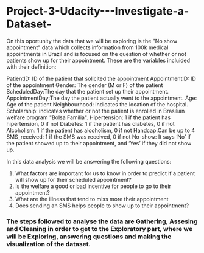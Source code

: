 # Project-3-Udacity---Investigate-a-Dataset-
On this oportunity the data that we will be exploring is the "No show appointment" data which collects information from 100k medical appointments in Brazil and is focused on the question of whether or not patients show up for their appointment.
These are the variables incluided with their definition:

PatientID: ID of the patient that solicited the appointment
AppointmentID: ID of the appointment
Gender: The gender (M or F) of the patient
ScheduledDay:The day that the patient set up their appointment.
AppointmentDay:The day the patient actually went to the appointment.
Age: Age of the patient
Neighbourhood: indicates the location of the hospital.
Scholarship: indicates whether or not the patient is enrolled in Brasilian welfare program "Bolsa Família".
Hipertension: 1 if the patient has hipertension, 0 if not
Diabetes: 1 if the patient has diabetes, 0 if not
Alcoholism: 1 if the patient has alcoholism, 0 if not
Handcap:Can be up to 4
SMS_received: 1 if the SMS was received, 0 if not
No-show: It says ‘No’ if the patient showed up to their appointment, and ‘Yes’ if they did not show up.

In this data analysis we will be answering the following questions:
1) What factors are important for us to know in order to predict if a patient will show up for their scheduled appointment?
2) Is the welfare a good or bad incentive for people to go to their appointment?
3) What are the illness that tend to miss more their appointment
4) Does sending an SMS helps people to show up to their appointment?

### The steps followed to analyse the data are Gathering, Assesing and Cleaning in order to get to the Exploratory part, where we will be Exploring, answering questions and making the visualization of the dataset.
